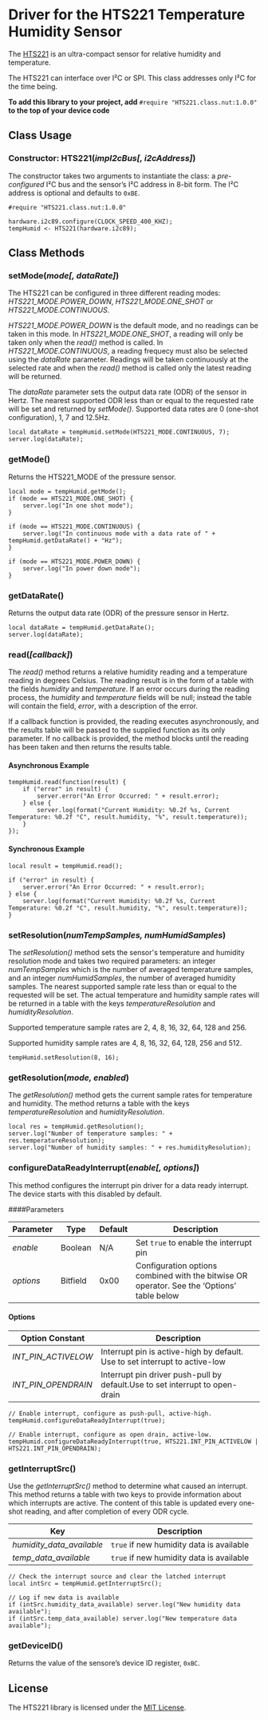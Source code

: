 # Driver for the HTS221 Temperature Humidity Sensor

The [HTS221](http://www.st.com/content/ccc/resource/technical/document/datasheet/4d/9a/9c/ad/25/07/42/34/DM00116291.pdf/files/DM00116291.pdf/jcr:content/translations/en.DM00116291.pdf) is an ultra-compact sensor for relative humidity and temperature.

The HTS221 can interface over I&sup2;C or SPI. This class addresses only I&sup2;C for the time being.

**To add this library to your project, add** `#require "HTS221.class.nut:1.0.0"` **to the top of your device code**

## Class Usage

### Constructor: HTS221(*impI2cBus[, i2cAddress]*)

The constructor takes two arguments to instantiate the class: a *pre-configured* I&sup2;C bus and the sensor’s I&sup2;C address in 8-bit form. The I&sup2;C address is optional and defaults to `0xBE`.

```squirrel
#require "HTS221.class.nut:1.0.0"

hardware.i2c89.configure(CLOCK_SPEED_400_KHZ);
tempHumid <- HTS221(hardware.i2c89);
```

## Class Methods

### setMode(*mode[, dataRate]*)

The HTS221 can be configured in three different reading modes: *HTS221_MODE.POWER_DOWN*, *HTS221_MODE.ONE_SHOT* or  *HTS221_MODE.CONTINUOUS*.

*HTS221_MODE.POWER_DOWN* is the default mode, and no readings can be taken in this mode. In *HTS221_MODE.ONE_SHOT*, a reading will only be taken only when the *read()* method is called. In *HTS221_MODE.CONTINUOUS*, a reading frequecy must also be selected using the *dataRate* parameter. Readings will be taken continuously at the selected rate and when the *read()* method is called only the latest reading will be returned.

The *dataRate* parameter sets the output data rate (ODR) of the sensor in Hertz. The nearest supported ODR less than or equal to the requested rate will be set and returned by *setMode()*. Supported data rates are 0 (one-shot configuration), 1, 7 and 12.5Hz.

```squirrel
local dataRate = tempHumid.setMode(HTS221_MODE.CONTINUOUS, 7);
server.log(dataRate);
```

### getMode()

Returns the HTS221_MODE of the pressure sensor.

```squirrel
local mode = tempHumid.getMode();
if (mode == HTS221_MODE.ONE_SHOT) {
    server.log("In one shot mode");
}

if (mode == HTS221_MODE.CONTINUOUS) {
    server.log("In continuous mode with a data rate of " + tempHumid.getDataRate() + "Hz");
}

if (mode == HTS221_MODE.POWER_DOWN) {
    server.log("In power down mode");
}
```

### getDataRate()

Returns the output data rate (ODR) of the pressure sensor in Hertz.

```squirrel
local dataRate = tempHumid.getDataRate();
server.log(dataRate);
```

### read(*[callback]*)

The *read()* method returns a relative humidity reading and a temperature reading in degrees Celsius. The reading result is in the form of a table with the fields *humidity* and *temperature*. If an error occurs during the reading process, the *humidity* and *temperature* fields will be null; instead the table will contain the field, *error*, with a description of the error.

If a callback function is provided, the reading executes asynchronously, and the results table will be passed to the supplied function as its only parameter. If no callback is provided, the method blocks until the reading has been taken and then returns the results table.

#### Asynchronous Example

```squirrel
tempHumid.read(function(result) {
    if ("error" in result) {
        server.error("An Error Occurred: " + result.error);
    } else {
        server.log(format("Current Humidity: %0.2f %s, Current Temperature: %0.2f °C", result.humidity, "%", result.temperature));
    }
});
```

#### Synchronous Example

```squirrel
local result = tempHumid.read();

if ("error" in result) {
    server.error("An Error Occurred: " + result.error);
} else {
    server.log(format("Current Humidity: %0.2f %s, Current Temperature: %0.2f °C", result.humidity, "%", result.temperature));
}
```

### setResolution(*numTempSamples, numHumidSamples*)

The *setResolution()* method sets the sensor's temperature and humidity resolution mode and takes two required parameters: an integer *numTempSamples* which is the number of averaged temperature samples, and an integer *numHumidSamples*, the number of averaged humidity samples. The nearest supported sample rate less than or equal to the requested will be set.  The actual temperature and humidity sample rates will be returned in a table with the keys *temperatureResolution* and *humidityResolution*.

Supported temperature sample rates are 2, 4, 8, 16, 32, 64, 128 and 256.

Supported humidity sample rates are 4, 8, 16, 32, 64, 128, 256 and 512.

```squirrel
tempHumid.setResolution(8, 16);
```

### getResolution(*mode, enabled*)

The *getResolution()* method gets the current sample rates for temperature and humidity. The method returns a table with the keys *temperatureResolution* and *humidityResolution*.

```squirrel
local res = tempHumid.getResolution();
server.log("Number of temperature samples: " + res.temperatureResolution);
server.log("Number of humidity samples: " + res.humidityResolution);
```

### configureDataReadyInterrupt(*enable[, options]*)

This method configures the interrupt pin driver for a data ready interrupt. The device starts with this disabled by default.

####Parameters

| Parameter | Type | Default | Description |
| --- | --- | --- | --- |
| *enable* | Boolean | N/A | Set `true` to enable the interrupt pin |
| *options* | Bitfield | 0x00 | Configuration options combined with the bitwise OR operator. See the ‘Options’ table below |

#### Options

| Option Constant | Description |
| --- | --- |
| *INT_PIN_ACTIVELOW* | Interrupt pin is active-high by default. Use to set interrupt to active-low |
| *INT_PIN_OPENDRAIN* | Interrupt pin driver push-pull by default.Use to set interrupt to open-drain |

```squirrel
// Enable interrupt, configure as push-pull, active-high.
tempHumid.configureDataReadyInterrupt(true);
```

```squirrel
// Enable interrupt, configure as open drain, active-low.
tempHumid.configureDataReadyInterrupt(true, HTS221.INT_PIN_ACTIVELOW | HTS221.INT_PIN_OPENDRAIN);
```

### getInterruptSrc()

Use the *getInterruptSrc()* method to determine what caused an interrupt. This method returns a table with two keys to provide information about which interrupts are active. The content of this table is updated every one-shot reading, and after completion of every ODR cycle.

| Key | Description |
| --- | --- |
| *humidity_data_available* | `true` if new humidity data is available |
| *temp_data_available* | `true` if new humidity data is available |

```squirrel
// Check the interrupt source and clear the latched interrupt
local intSrc = tempHumid.getInterruptSrc();

// Log if new data is available
if (intSrc.humidity_data_available) server.log("New humidity data available");
if (intSrc.temp_data_available) server.log("New temperature data available");

```

### getDeviceID()

Returns the value of the sensore’s device ID register, `0xBC`.

## License

The HTS221 library is licensed under the [MIT License](./LICENSE).
